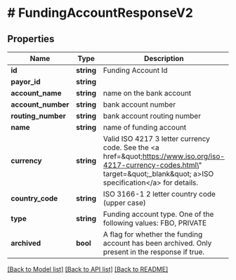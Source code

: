 # # FundingAccountResponseV2

## Properties

Name | Type | Description | Notes
------------ | ------------- | ------------- | -------------
**id** | **string** | Funding Account Id | [optional]
**payor_id** | **string** |  | [optional]
**account_name** | **string** | name on the bank account | [optional]
**account_number** | **string** | bank account number | [optional]
**routing_number** | **string** | bank account routing number | [optional]
**name** | **string** | name of funding account | [optional]
**currency** | **string** | Valid ISO 4217 3 letter currency code. See the &lt;a href&#x3D;\&quot;https://www.iso.org/iso-4217-currency-codes.html\&quot; target&#x3D;\&quot;_blank\&quot; a&gt;ISO specification&lt;/a&gt; for details. | [optional]
**country_code** | **string** | ISO 3166-1 2 letter country code (upper case) | [optional]
**type** | **string** | Funding account type. One of the following values: FBO, PRIVATE | [optional]
**archived** | **bool** | A flag for whether the funding account has been archived.  Only present in the response if true. | [optional]

[[Back to Model list]](../../README.md#models) [[Back to API list]](../../README.md#endpoints) [[Back to README]](../../README.md)
